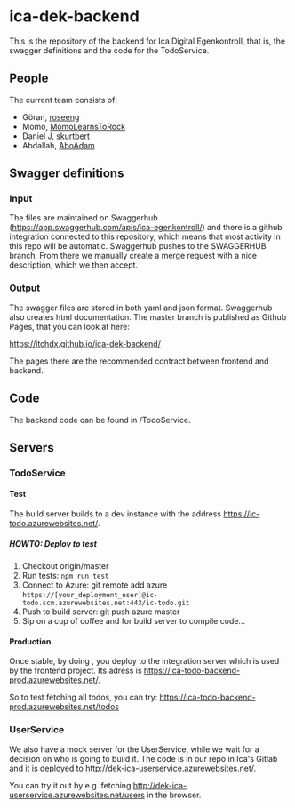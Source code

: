 # ica-dek-backend

This is the repository of the backend for Ica Digital Egenkontroll, that is, the swagger definitions and the code for the TodoService.

## People

The current team consists of: 
* Göran, [roseeng](https://github.com/roseeng)
* Momo, [MomoLearnsToRock](https://github.com/momolearnstorock)
* Daniel J, [skurtbert](https://github.com/skurtbert)
* Abdallah, [AboAdam](https://github.com/AboAdam)

## Swagger definitions
### Input

The files are maintained on Swaggerhub (https://app.swaggerhub.com/apis/ica-egenkontroll/) and there is a github integration
connected to this repository, which means that most activity in this repo will be automatic. Swaggerhub pushes to the SWAGGERHUB branch. From there we manually create a merge request with a nice description, which we then accept.

### Output

The swagger files are stored in both yaml and json format.
Swaggerhub also creates html documentation. The master branch is published as Github Pages, that you can look at here:

https://itchdx.github.io/ica-dek-backend/

The pages there are the recommended contract between frontend and backend.

## Code

The backend code can be found in /TodoService. 

## Servers

### TodoService

#### Test
The build server builds to a dev instance with the address https://ic-todo.azurewebsites.net/.

##### HOWTO: Deploy to test
1. Checkout origin/master
2. Run tests: `npm run test`
2. Connect to Azure: git remote add azure `https://[your_deployment_user]@ic-todo.scm.azurewebsites.net:443/ic-todo.git`
3. Push to build server: git push azure master
4. Sip on a cup of coffee and for build server to compile code...

#### Production
Once stable, by doing <insert description  here>, you deploy to the integration server which is used by the frontend project. Its adress is https://ica-todo-backend-prod.azurewebsites.net/.
  
So to test fetching all todos, you can try: https://ica-todo-backend-prod.azurewebsites.net/todos

### UserService

We also have a mock server for the UserService, while we wait for a decision on who is going to build it.
The code is in our repo in Ica's Gitlab and it is deployed to http://dek-ica-userservice.azurewebsites.net/.

You can try it out by e.g. fetching http://dek-ica-userservice.azurewebsites.net/users in the browser.



